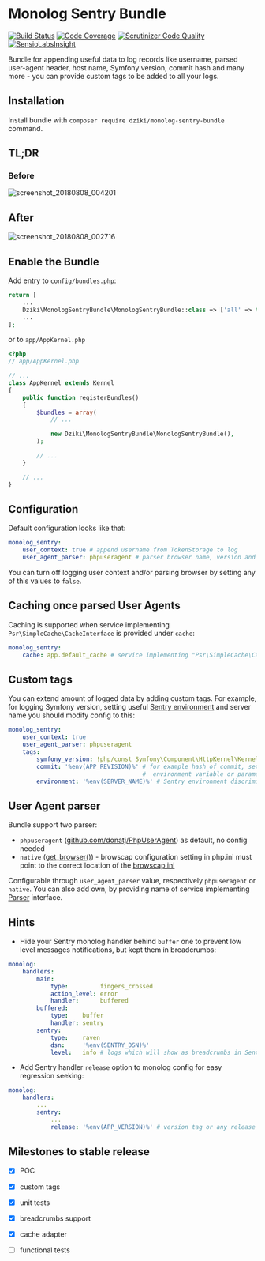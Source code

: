 # Monolog Sentry Bundle

[![Build Status](https://travis-ci.org/mleczakm/monolog-sentry-bundle.svg?branch=master)](https://travis-ci.org/mleczakm/monolog-sentry-bundle)
[![Code Coverage](https://scrutinizer-ci.com/g/mleczakm/monolog-sentry-bundle/badges/coverage.png?b=master)](https://scrutinizer-ci.com/g/mleczakm/monolog-sentry-bundle/?branch=master)
[![Scrutinizer Code Quality](https://scrutinizer-ci.com/g/mleczakm/monolog-sentry-bundle/badges/quality-score.png?b=master)](https://scrutinizer-ci.com/g/mleczakm/monolog-sentry-bundle/?branch=master)
[![SensioLabsInsight](https://insight.sensiolabs.com/projects/a441c60e-3cdd-410a-985d-c8abc59a9c1d/mini.png)](https://insight.sensiolabs.com/projects/a441c60e-3cdd-410a-985d-c8abc59a9c1d)

Bundle for appending useful data to log records like username, parsed user-agent header, host name, Symfony version, 
commit hash and many more - you can provide custom tags to be added to all your logs.

## Installation

Install bundle with `composer require dziki/monolog-sentry-bundle` command.

## TL;DR

### Before
![screenshot_20180808_004201](https://user-images.githubusercontent.com/3474636/43806409-207069fa-9aa4-11e8-8483-9e4b511c1457.png)

## After
![screenshot_20180808_002716](https://user-images.githubusercontent.com/3474636/43806415-2a844c0e-9aa4-11e8-81bb-02a7fd6594d1.png)

## Enable the Bundle

Add entry to `config/bundles.php`:

```php
return [
    ...
    Dziki\MonologSentryBundle\MonologSentryBundle::class => ['all' => true],
    ...
];

```

or to `app/AppKernel.php`

```php
<?php
// app/AppKernel.php

// ...
class AppKernel extends Kernel
{
    public function registerBundles()
    {
        $bundles = array(
            // ...

            new Dziki\MonologSentryBundle\MonologSentryBundle(),
        );

        // ...
    }

    // ...
}
```

## Configuration

Default configuration looks like that:

```yaml
monolog_sentry:
    user_context: true # append username from TokenStorage to log
    user_agent_parser: phpuseragent # parser browser name, version and platform from user agent
``` 

You can turn off logging user context and/or parsing browser by setting any of this values to `false`.

## Caching once parsed User Agents

Caching is supported when service implementing `Psr\SimpleCache\CacheInterface` is provided under `cache`:

```yaml
monolog_sentry:
    cache: app.default_cache # service implementing "Psr\SimpleCache\CacheInterface" interface
``` 

## Custom tags

You can extend amount of logged data by adding custom tags. For example, for logging Symfony version, setting 
useful [Sentry environment](https://docs.sentry.io/learn/environments/) and server name you should modify config to this:

```yaml
monolog_sentry:
    user_context: true
    user_agent_parser: phpuseragent
    tags:
        symfony_version: !php/const Symfony\Component\HttpKernel\Kernel::VERSION # useful for regression check
        commit: '%env(APP_REVISION)%' # for example hash of commit, set your own
                                      #  environment variable or parameter
        environment: '%env(SERVER_NAME)%' # Sentry environment discriminator, much more useful than default `prod`
```

## User Agent parser

Bundle support two parser:
- `phpuseragent` ([github.com/donatj/PhpUserAgent](https://github.com/donatj/PhpUserAgent)) as default, no config needed
- `native` ([get_browser()](https://php.net/manual/en/function.get-browser.php)) - browscap configuration setting in php.ini 
must point to the correct location of the [browscap.ini](https://browscap.org/)

Configurable through `user_agent_parser` value, respectively `phpuseragent` or `native`. You can also add own, by providing
name of service implementing [Parser](https://github.com/mleczakm/monolog-sentry-bundle/blob/master/UserAgent/Parser.php)
interface.

## Hints

- Hide your Sentry monolog handler behind `buffer` one to prevent low level messages notifications, but kept them in breadcrumbs:

```yaml
monolog:
    handlers:
        main:
            type:         fingers_crossed
            action_level: error
            handler:      buffered
        buffered:
            type:    buffer
            handler: sentry
        sentry:
            type:    raven
            dsn:     '%env(SENTRY_DSN)%'
            level:   info # logs which will show as breadcrumbs in Sentry issue 
```
- Add Sentry handler `release` option to monolog config for easy regression seeking:
```yaml
monolog:
    handlers:
        ...
        sentry:
            ...
            release: '%env(APP_VERSION)%' # version tag or any release ID
```

## Milestones to stable release

- [x] POC
- [x] custom tags
- [x] unit tests
- [x] breadcrumbs support
- [x] cache adapter
- [ ] functional tests



